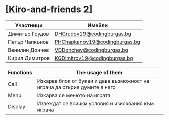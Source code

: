 # [Kiro-and-friends 2]




Участници | Имейли
-------|------------
Димитър Грудов | DHGrudov19@codingburgas.bg | Scrum trainer
Петър Чапкънов | PHChapkanov19@codingburgas.bg| Code checker
Венилин Дончев | VDDonchev@codingburgas.bg| Front end
Кирил Димитров | KGDimitrov19@codingburgas.bg| Back end

Functions | The usage of them
-------|------------
Call | Изкарва блок от букви и дава възможност на играча да открие думите в него
Menu | Изкарва се менюто на играта
Display | Извеждат се всички условия и изисквания към играча

